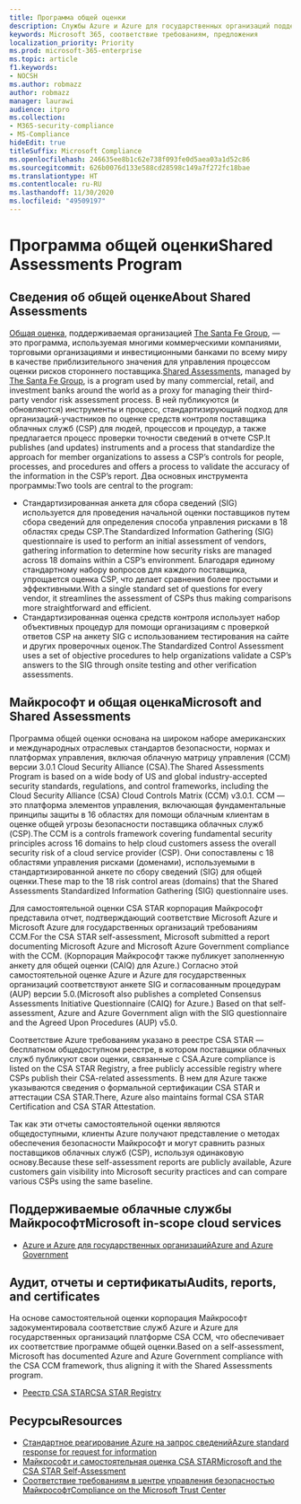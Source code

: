 ```yaml
---
title: Программа общей оценки
description: Службы Azure и Azure для государственных организаций поддерживают средства оценки риска программы общей оценки, основанной на самостоятельной оценке CSA STAR.
keywords: Microsoft 365, соответствие требованиям, предложения
localization_priority: Priority
ms.prod: microsoft-365-enterprise
ms.topic: article
f1.keywords:
- NOCSH
ms.author: robmazz
author: robmazz
manager: laurawi
audience: itpro
ms.collection:
- M365-security-compliance
- MS-Compliance
hideEdit: true
titleSuffix: Microsoft Compliance
ms.openlocfilehash: 246635ee8b1c62e738f093fe0d5aea03a1d52c86
ms.sourcegitcommit: 626b0076d133e588cd28598c149a7f272fc18bae
ms.translationtype: HT
ms.contentlocale: ru-RU
ms.lasthandoff: 11/30/2020
ms.locfileid: "49509197"
---
```

# <a name="shared-assessments-program"></a><span data-ttu-id="7483a-104">Программа общей оценки</span><span class="sxs-lookup"><span data-stu-id="7483a-104">Shared Assessments Program</span></span>

## <a name="about-shared-assessments"></a><span data-ttu-id="7483a-105">Сведения об общей оценке</span><span class="sxs-lookup"><span data-stu-id="7483a-105">About Shared Assessments</span></span>

<span data-ttu-id="7483a-106">[Общая оценка](https://sharedassessments.org/), поддерживаемая организацией [The Santa Fe Group](https://www.santa-fe-group.com/), — это программа, используемая многими коммерческими компаниями, торговыми организациями и инвестиционными банками по всему миру в качестве приблизительного значения для управления процессом оценки рисков стороннего поставщика.</span><span class="sxs-lookup"><span data-stu-id="7483a-106">[Shared Assessments](https://sharedassessments.org/), managed by [The Santa Fe Group](https://www.santa-fe-group.com/), is a program used by many commercial, retail, and investment banks around the world as a proxy for managing their third-party vendor risk assessment process.</span></span> <span data-ttu-id="7483a-107">В ней публикуются (и обновляются) инструменты и процесс, стандартизирующий подход для организаций-участников по оценке средств контроля поставщика облачных служб (CSP) для людей, процессов и процедур, а также предлагается процесс проверки точности сведений в отчете CSP.</span><span class="sxs-lookup"><span data-stu-id="7483a-107">It publishes (and updates) instruments and a process that standardize the approach for member organizations to assess a CSP’s controls for people, processes, and procedures and offers a process to validate the accuracy of the information in the CSP’s report.</span></span> <span data-ttu-id="7483a-108">Два основных инструмента программы:</span><span class="sxs-lookup"><span data-stu-id="7483a-108">Two tools are central to the program:</span></span>

- <span data-ttu-id="7483a-109">Стандартизированная анкета для сбора сведений (SIG) используется для проведения начальной оценки поставщиков путем сбора сведений для определения способа управления рисками в 18 областях среды CSP.</span><span class="sxs-lookup"><span data-stu-id="7483a-109">The Standardized Information Gathering (SIG) questionnaire is used to perform an initial assessment of vendors, gathering information to determine how security risks are managed across 18 domains within a CSP’s environment.</span></span> <span data-ttu-id="7483a-110">Благодаря единому стандартному набору вопросов для каждого поставщика, упрощается оценка CSP, что делает сравнения более простыми и эффективными.</span><span class="sxs-lookup"><span data-stu-id="7483a-110">With a single standard set of questions for every vendor, it streamlines the assessment of CSPs thus making comparisons more straightforward and efficient.</span></span>
- <span data-ttu-id="7483a-111">Стандартизированная оценка средств контроля использует набор объективных процедур для помощи организациям с проверкой ответов CSP на анкету SIG с использованием тестирования на сайте и других проверочных оценок.</span><span class="sxs-lookup"><span data-stu-id="7483a-111">The Standardized Control Assessment uses a set of objective procedures to help organizations validate a CSP’s answers to the SIG through onsite testing and other verification assessments.</span></span>

## <a name="microsoft-and-shared-assessments"></a><span data-ttu-id="7483a-112">Майкрософт и общая оценка</span><span class="sxs-lookup"><span data-stu-id="7483a-112">Microsoft and Shared Assessments</span></span>

<span data-ttu-id="7483a-113">Программа общей оценки основана на широком наборе американских и международных отраслевых стандартов безопасности, нормах и платформах управления, включая облачную матрицу управления (CCM) версии 3.0.1 Cloud Security Alliance (CSA).</span><span class="sxs-lookup"><span data-stu-id="7483a-113">The Shared Assessments Program is based on a wide body of US and global industry-accepted security standards, regulations, and control frameworks, including the Cloud Security Alliance (CSA) Cloud Controls Matrix (CCM) v3.0.1.</span></span> <span data-ttu-id="7483a-114">CCM — это платформа элементов управления, включающая фундаментальные принципы защиты в 16 областях для помощи облачным клиентам в оценке общей угрозы безопасности поставщика облачных служб (CSP).</span><span class="sxs-lookup"><span data-stu-id="7483a-114">The CCM is a controls framework covering fundamental security principles across 16 domains to help cloud customers assess the overall security risk of a cloud service provider (CSP).</span></span> <span data-ttu-id="7483a-115">Они сопоставлены с 18 областями управления рисками (доменами), используемыми в стандартизированной анкете по сбору сведений (SIG) для общей оценки.</span><span class="sxs-lookup"><span data-stu-id="7483a-115">These map to the 18 risk control areas (domains) that the Shared Assessments Standardized Information Gathering (SIG) questionnaire uses.</span></span>

<span data-ttu-id="7483a-116">Для самостоятельной оценки CSA STAR корпорация Майкрософт представила отчет, подтверждающий соответствие Microsoft Azure и Microsoft Azure для государственных организаций требованиям CCM.</span><span class="sxs-lookup"><span data-stu-id="7483a-116">For the CSA STAR self-assessment, Microsoft submitted a report documenting Microsoft Azure and Microsoft Azure Government compliance with the CCM.</span></span> <span data-ttu-id="7483a-117">(Корпорация Майкрософт также публикует заполненную анкету для общей оценки (CAIQ) для Azure.) Согласно этой самостоятельной оценке Azure и Azure для государственных организаций соответствуют анкете SIG и согласованным процедурам (AUP) версии 5.0.</span><span class="sxs-lookup"><span data-stu-id="7483a-117">(Microsoft also publishes a completed Consensus Assessments Initiative Questionnaire (CAIQ) for Azure.) Based on that self-assessment, Azure and Azure Government align with the SIG questionnaire and the Agreed Upon Procedures (AUP) v5.0.</span></span>

<span data-ttu-id="7483a-118">Соответствие Azure требованиям указано в реестре CSA STAR — бесплатном общедоступном реестре, в котором поставщики облачных служб публикуют свои оценки, связанные с CSA.</span><span class="sxs-lookup"><span data-stu-id="7483a-118">Azure compliance is listed on the CSA STAR Registry, a free publicly accessible registry where CSPs publish their CSA-related assessments.</span></span> <span data-ttu-id="7483a-119">В нем для Azure также указываются сведения о формальной сертификации CSA STAR и аттестации CSA STAR.</span><span class="sxs-lookup"><span data-stu-id="7483a-119">There, Azure also maintains formal CSA STAR Certification and CSA STAR Attestation.</span></span>

<span data-ttu-id="7483a-120">Так как эти отчеты самостоятельной оценки являются общедоступными, клиенты Azure получают представление о методах обеспечения безопасности Майкрософт и могут сравнить разных поставщиков облачных служб (CSP), используя одинаковую основу.</span><span class="sxs-lookup"><span data-stu-id="7483a-120">Because these self-assessment reports are publicly available, Azure customers gain visibility into Microsoft security practices and can compare various CSPs using the same baseline.</span></span>

## <a name="microsoft-in-scope-cloud-services"></a><span data-ttu-id="7483a-121">Поддерживаемые облачные службы Майкрософт</span><span class="sxs-lookup"><span data-stu-id="7483a-121">Microsoft in-scope cloud services</span></span>

- [<span data-ttu-id="7483a-122">Azure и Azure для государственных организаций</span><span class="sxs-lookup"><span data-stu-id="7483a-122">Azure and Azure Government</span></span>](https://aka.ms/AzureCompliance)

## <a name="audits-reports-and-certificates"></a><span data-ttu-id="7483a-123">Аудит, отчеты и сертификаты</span><span class="sxs-lookup"><span data-stu-id="7483a-123">Audits, reports, and certificates</span></span>

<span data-ttu-id="7483a-124">На основе самостоятельной оценки корпорация Майкрософт задокументировала соответствие служб Azure и Azure для государственных организаций платформе CSA CCM, что обеспечивает их соответствие программе общей оценки.</span><span class="sxs-lookup"><span data-stu-id="7483a-124">Based on a self-assessment, Microsoft has documented Azure and Azure Government compliance with the CSA CCM framework, thus aligning it with the Shared Assessments program.</span></span>

- [<span data-ttu-id="7483a-125">Реестр CSA STAR</span><span class="sxs-lookup"><span data-stu-id="7483a-125">CSA STAR Registry</span></span>](https://aka.ms/Azure_STAR)

## <a name="resources"></a><span data-ttu-id="7483a-126">Ресурсы</span><span class="sxs-lookup"><span data-stu-id="7483a-126">Resources</span></span>

- [<span data-ttu-id="7483a-127">Стандартное реагирование Azure на запрос сведений</span><span class="sxs-lookup"><span data-stu-id="7483a-127">Azure standard response for request for information</span></span>](https://azure.microsoft.com/resources/azure-standard-response-to-rfi-on-security-privacy-and-compliance/)
- [<span data-ttu-id="7483a-128">Майкрософт и самостоятельная оценка CSA STAR</span><span class="sxs-lookup"><span data-stu-id="7483a-128">Microsoft and the CSA STAR Self-Assessment</span></span>](offering-csa-star-self-assessment.md)
- [<span data-ttu-id="7483a-129">Соответствие требованиям в центре управления безопасностью Майкрософт</span><span class="sxs-lookup"><span data-stu-id="7483a-129">Compliance on the Microsoft Trust Center</span></span>](https://www.microsoft.com/trust-center/compliance/compliance-overview)
